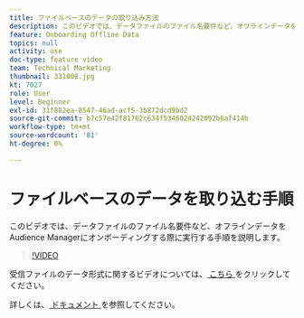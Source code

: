 ```yaml
---
title: ファイルベースのデータの取り込み方法
description: このビデオでは、データファイルのファイル名要件など、オフラインデータをAudience Managerにオンボーディングする際に実行する手順を説明します。
feature: Onboarding Offline Data
topics: null
activity: use
doc-type: feature video
team: Technical Marketing
thumbnail: 331008.jpg
kt: 7027
role: User
level: Beginner
exl-id: 31f882ea-8547-46ad-acf5-3b872dcd9bd2
source-git-commit: b7c57e42f81762c634f534602d242092b6af414b
workflow-type: tm+mt
source-wordcount: '81'
ht-degree: 0%

---
```


# ファイルベースのデータを取り込む手順

このビデオでは、データファイルのファイル名要件など、オフラインデータをAudience Managerにオンボーディングする際に実行する手順を説明します。

>[!VIDEO](https://video.tv.adobe.com/v/331008/?quality=12&learn=on)

受信ファイルのデータ形式に関するビデオについては、[ こちら ](formatting-and-ingesting-file-based-data.md) をクリックしてください。

詳しくは、[ ドキュメント ](https://experienceleague.adobe.com/docs/audience-manager/user-guide/implementation-integration-guides/sending-audience-data/batch-data-transfer-process/inbound-s3-filenames.html) を参照してください。
